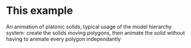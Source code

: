 # This example
An animation of platonic solids, typical usage of the model hierarchy system: create the solids moving polygons, then animate the solid without having to animate every polygon independantly